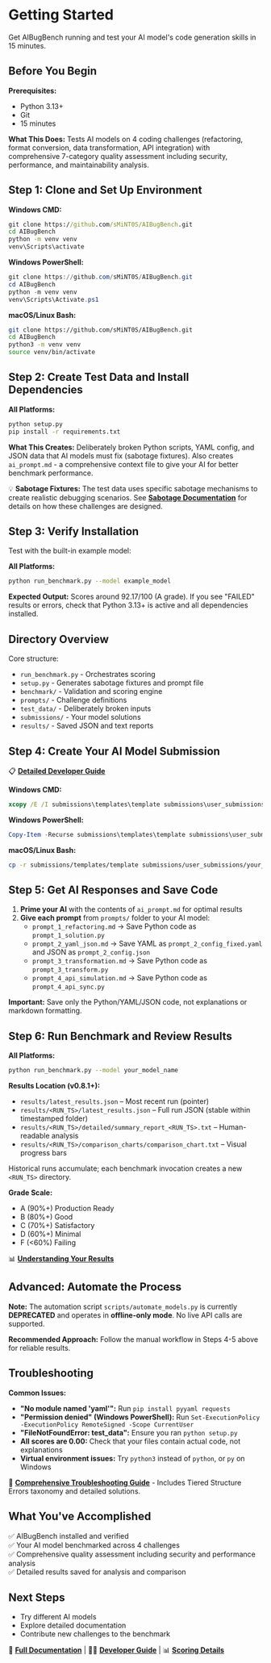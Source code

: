 # Getting Started

Get AIBugBench running and test your AI model's code generation skills in 15 minutes.

## Before You Begin

**Prerequisites:**

- Python 3.13+
- Git
- 15 minutes

**What This Does:** Tests AI models on 4 coding challenges (refactoring, format conversion, data transformation, API integration) with comprehensive 7-category quality assessment including security, performance, and maintainability analysis.

## Step 1: Clone and Set Up Environment

**Windows CMD:**

```cmd
git clone https://github.com/sMiNT0S/AIBugBench.git
cd AIBugBench
python -m venv venv
venv\Scripts\activate
```

**Windows PowerShell:**

```powershell
git clone https://github.com/sMiNT0S/AIBugBench.git
cd AIBugBench
python -m venv venv
venv\Scripts\Activate.ps1
```

**macOS/Linux Bash:**

```bash
git clone https://github.com/sMiNT0S/AIBugBench.git
cd AIBugBench
python3 -m venv venv
source venv/bin/activate
```

## Step 2: Create Test Data and Install Dependencies

**All Platforms:**

```bash
python setup.py
pip install -r requirements.txt
```

**What This Creates:** Deliberately broken Python scripts, YAML config, and JSON data that AI models must fix (sabotage fixtures). Also creates `ai_prompt.md` - a comprehensive context file to give your AI for better benchmark performance.

💡 **Sabotage Fixtures:** The test data uses specific sabotage mechanisms to create realistic debugging scenarios. See **[Sabotage Documentation](sabotage-notes.md)** for details on how these challenges are designed.

## Step 3: Verify Installation

Test with the built-in example model:

**All Platforms:**

```bash
python run_benchmark.py --model example_model
```

**Expected Output:** Scores around 92.17/100 (A grade). If you see "FAILED" results or errors, check that Python 3.13+ is active and all dependencies installed.

## Directory Overview

Core structure:

- `run_benchmark.py` - Orchestrates scoring
- `setup.py` - Generates sabotage fixtures and prompt file
- `benchmark/` - Validation and scoring engine
- `prompts/` - Challenge definitions
- `test_data/` - Deliberately broken inputs
- `submissions/` - Your model solutions
- `results/` - Saved JSON and text reports

## Step 4: Create Your AI Model Submission

📋 **[Detailed Developer Guide](developer-guide.md)**

**Windows CMD:**

```cmd
xcopy /E /I submissions\templates\template submissions\user_submissions\your_model_name
```

**Windows PowerShell:**

```powershell
Copy-Item -Recurse submissions\templates\template submissions\user_submissions\your_model_name
```

**macOS/Linux Bash:**

```bash
cp -r submissions/templates/template submissions/user_submissions/your_model_name
```

## Step 5: Get AI Responses and Save Code

1. **Prime your AI** with the contents of `ai_prompt.md` for optimal results
2. **Give each prompt** from `prompts/` folder to your AI model:
   - `prompt_1_refactoring.md` → Save Python code as `prompt_1_solution.py`
   - `prompt_2_yaml_json.md` → Save YAML as `prompt_2_config_fixed.yaml` and JSON as `prompt_2_config.json`
   - `prompt_3_transformation.md` → Save Python code as `prompt_3_transform.py`
   - `prompt_4_api_simulation.md` → Save Python code as `prompt_4_api_sync.py`

**Important:** Save only the Python/YAML/JSON code, not explanations or markdown formatting.

## Step 6: Run Benchmark and Review Results

**All Platforms:**

```bash
python run_benchmark.py --model your_model_name
```

**Results Location (v0.8.1+):**

- `results/latest_results.json` – Most recent run (pointer)
- `results/<RUN_TS>/latest_results.json` – Full run JSON (stable within timestamped folder)
- `results/<RUN_TS>/detailed/summary_report_<RUN_TS>.txt` – Human-readable analysis
- `results/<RUN_TS>/comparison_charts/comparison_chart.txt` – Visual progress bars

Historical runs accumulate; each benchmark invocation creates a new `<RUN_TS>` directory.

**Grade Scale:**

- A (90%+) Production Ready
- B (80%+) Good
- C (70%+) Satisfactory
- D (60%+) Minimal
- F (<60%) Failing

📊 **[Understanding Your Results](scoring-methodology.md)**

## Advanced: Automate the Process

**Note:** The automation script `scripts/automate_models.py` is currently **DEPRECATED** and operates in **offline-only mode**. No live API calls are supported.

**Recommended Approach:** Follow the manual workflow in Steps 4-5 above for reliable results.

## Troubleshooting

**Common Issues:**

- **"No module named 'yaml'":** Run `pip install pyyaml requests`
- **"Permission denied" (Windows PowerShell):** Run `Set-ExecutionPolicy -ExecutionPolicy RemoteSigned -Scope CurrentUser`
- **"FileNotFoundError: test_data":** Ensure you ran `python setup.py`
- **All scores are 0.00:** Check that your files contain actual code, not explanations
- **Virtual environment issues:** Try `python3` instead of `python`, or `py` on Windows

🔧 **[Comprehensive Troubleshooting Guide](troubleshooting.md)** - Includes Tiered Structure Errors taxonomy and detailed solutions.

## What You've Accomplished

✅ AIBugBench installed and verified  
✅ Your AI model benchmarked across 4 challenges  
✅ Comprehensive quality assessment including security and performance analysis  
✅ Detailed results saved for analysis and comparison  

## Next Steps

- Try different AI models
- Explore detailed documentation
- Contribute new challenges to the benchmark

📖 **[Full Documentation](index.md)** | 👨‍💻 **[Developer Guide](developer-guide.md)** | 📊 **[Scoring Details](scoring-methodology.md)**
